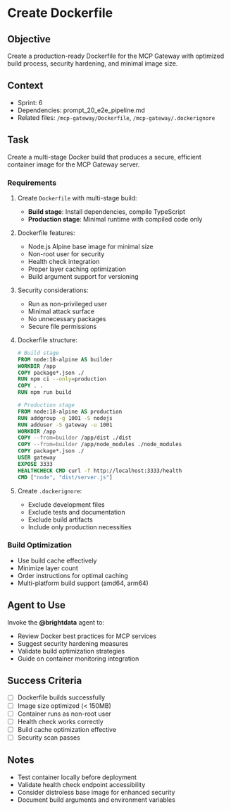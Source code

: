 # Create Dockerfile

## Objective

Create a production-ready Dockerfile for the MCP Gateway with optimized build process, security hardening, and minimal image size.

## Context

- Sprint: 6
- Dependencies: prompt_20_e2e_pipeline.md
- Related files: `/mcp-gateway/Dockerfile`, `/mcp-gateway/.dockerignore`

## Task

Create a multi-stage Docker build that produces a secure, efficient container image for the MCP Gateway server.

### Requirements

1. Create `Dockerfile` with multi-stage build:
   - **Build stage**: Install dependencies, compile TypeScript
   - **Production stage**: Minimal runtime with compiled code only
2. Dockerfile features:
   - Node.js Alpine base image for minimal size
   - Non-root user for security
   - Health check integration
   - Proper layer caching optimization
   - Build argument support for versioning
3. Security considerations:
   - Run as non-privileged user
   - Minimal attack surface
   - No unnecessary packages
   - Secure file permissions
4. Dockerfile structure:

   ```dockerfile
   # Build stage
   FROM node:18-alpine AS builder
   WORKDIR /app
   COPY package*.json ./
   RUN npm ci --only=production
   COPY . .
   RUN npm run build

   # Production stage
   FROM node:18-alpine AS production
   RUN addgroup -g 1001 -S nodejs
   RUN adduser -S gateway -u 1001
   WORKDIR /app
   COPY --from=builder /app/dist ./dist
   COPY --from=builder /app/node_modules ./node_modules
   COPY package*.json ./
   USER gateway
   EXPOSE 3333
   HEALTHCHECK CMD curl -f http://localhost:3333/health
   CMD ["node", "dist/server.js"]
   ```

5. Create `.dockerignore`:
   - Exclude development files
   - Exclude tests and documentation
   - Exclude build artifacts
   - Include only production necessities

### Build Optimization

- Use build cache effectively
- Minimize layer count
- Order instructions for optimal caching
- Multi-platform build support (amd64, arm64)

## Agent to Use

Invoke the **@brightdata** agent to:

- Review Docker best practices for MCP services
- Suggest security hardening measures
- Validate build optimization strategies
- Guide on container monitoring integration

## Success Criteria

- [ ] Dockerfile builds successfully
- [ ] Image size optimized (< 150MB)
- [ ] Container runs as non-root user
- [ ] Health check works correctly
- [ ] Build cache optimization effective
- [ ] Security scan passes

## Notes

- Test container locally before deployment
- Validate health check endpoint accessibility
- Consider distroless base image for enhanced security
- Document build arguments and environment variables
